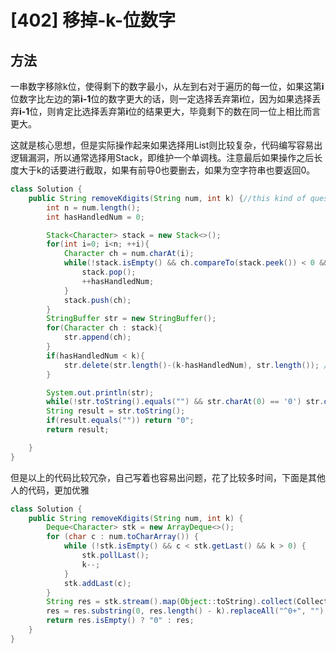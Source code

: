 # [402] 移掉-k-位数字

## 方法

一串数字移除k位，使得剩下的数字最小，从左到右对于遍历的每一位，如果这第**i**位数字比左边的第**i-1**位的数字更大的话，则一定选择丢弃第**i**位，因为如果选择丢弃**i-1**位，则肯定比选择丢弃第**i**位的结果更大，毕竟剩下的数在同一位上相比而言更大。

这就是核心思想，但是实际操作起来如果选择用List则比较复杂，代码编写容易出逻辑漏洞，所以通常选择用Stack，即维护一个单调栈。注意最后如果操作之后长度大于k的话要进行截取，如果有前导0也要删去，如果为空字符串也要返回0。

~~~java
class Solution {
    public String removeKdigits(String num, int k) {//this kind of question is still hard for me
        int n = num.length();
        int hasHandledNum = 0;

        Stack<Character> stack = new Stack<>();
        for(int i=0; i<n; ++i){
            Character ch = num.charAt(i);
            while(!stack.isEmpty() && ch.compareTo(stack.peek()) < 0 && hasHandledNum<k){
                stack.pop();
                ++hasHandledNum;
            }
            stack.push(ch);
        }
        StringBuffer str = new StringBuffer();
        for(Character ch : stack){
            str.append(ch);
        }
        if(hasHandledNum < k){
            str.delete(str.length()-(k-hasHandledNum), str.length()); //i'm confused by it
        }

        System.out.println(str);
        while(!str.toString().equals("") && str.charAt(0) == '0') str.deleteCharAt(0);
        String result = str.toString();
        if(result.equals("")) return "0";
        return result;

    }
}
~~~

但是以上的代码比较冗杂，自己写着也容易出问题，花了比较多时间，下面是其他人的代码，更加优雅

~~~java
class Solution {
    public String removeKdigits(String num, int k) {
        Deque<Character> stk = new ArrayDeque<>();
        for (char c : num.toCharArray()) {
            while (!stk.isEmpty() && c < stk.getLast() && k > 0) {
                stk.pollLast();
                k--;
            }
            stk.addLast(c);
        }
        String res = stk.stream().map(Object::toString).collect(Collectors.joining());
        res = res.substring(0, res.length() - k).replaceAll("^0+", "");
        return res.isEmpty() ? "0" : res;
    }
}
~~~

